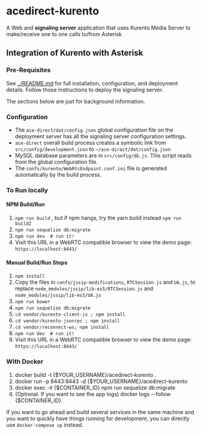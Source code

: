 # acedirect-kurento

A Web and **signaling server** application that uses Kurento Media Server to make/receive one to one calls to/from Asterisk

## Integration of Kurento with Asterisk

### Pre-Requisites

See [../README.md](../README.md) for full installation, configuration, and deployment details. Follow those instructions to deploy the signaling server.

The sections below are just for background information.

### Configuration

* The `ace-direct/dat/config.json` global configuration file on the deployment server has all the signaling server configuration settings.
* `ace-direct` overall build process creates a symbolic link from `src/config/development.json` to `~/ace-direct/dat/config.json`
* MySQL database parameters are in `src/config/db.js`. This script reads from the global configuration file.
* The `confs/kurento/WebRtcEndpoint.conf.ini` file is generated automatically by the build process.

### To Run locally

#### NPM Build/Run

1. `npm run build` , but if npm hangs, try the yarn build instead `npm run build2`
1. `npm run sequelize db:migrate`
1. `npm run dev  # run it!`
1. Visit this URL in a WebRTC compatible browser to view the demo page: `https://localhost:8443/`

#### Manual Build/Run Steps

1. `npm install`
1. Copy the files in `confs/jssip-modifications`, `RTCSession.js` and `UA.js`, to replace `node_modules/jssip/lib-es5/RTCSession.js` and `node_modules/jssip/lib-es5/UA.js`
1. `npm run bower`
1. `npm run sequelize db:migrate`
1. `cd vendor/kurento-client-js ; npm install`
1. `cd vendor/kurento-jsonrpc ; npm install`
1. `cd vendor/reconnect-ws; npm install`
1. `npm run dev  # run it!`
1. Visit this URL in a WebRTC compatible browser to view the demo page: `https://localhost:8443/`

### With Docker

1) docker build -t {$YOUR_USERNAME}/acedirect-kurento .
2) docker run -p 8443:8443 -d {$YOUR_USERNAME}/acedirect-kurento
3) docker exec -it {$CONTAINER_ID} npm run sequelize db:migrate
4) (Optional. If you want to see the app logs) docker logs --follow {$CONTAINER_ID}

If you want to go ahead and build several services in the same machine and you want to quickly have things running for development, you can directly use `docker-compose up` instead.

